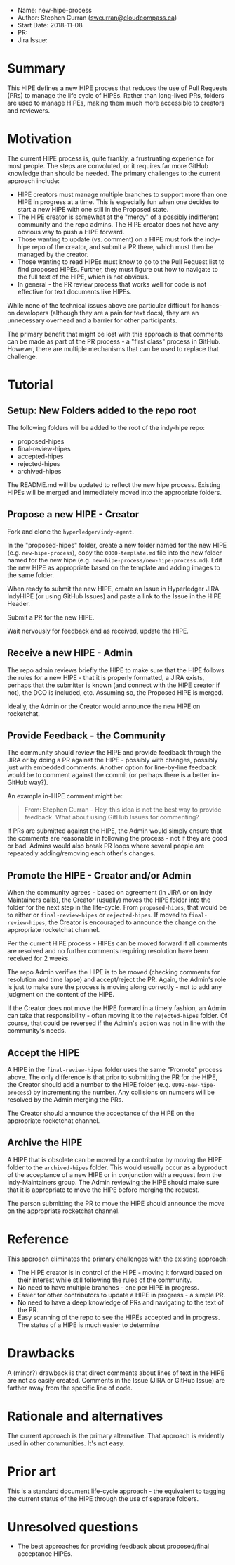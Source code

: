 - Name: new-hipe-process
- Author: Stephen Curran (swcurran@cloudcompass.ca)
- Start Date: 2018-11-08
- PR: 
- Jira Issue: 

# Summary
[summary]: #summary

This HIPE defines a new HIPE process that reduces the use of Pull Requests (PRs) to manage the life cycle of HIPEs.  Rather than long-lived PRs, folders are used to manage HIPEs, making them much more accessible to creators and reviewers.

# Motivation
[motivation]: #motivation

The current HIPE process is, quite frankly, a frustruating experience for most people. The steps are convoluted, or it requires far more GitHub knowledge than should be needed. The primary challenges to the current approach include:

* HIPE creators must manage multiple branches to support more than one HIPE in progress at a time. This is especially fun when one decides to start a new HIPE with one still in the Proposed state.
* The HIPE creator is somewhat at the "mercy" of a possibly indifferent community and the repo admins. The HIPE creator does not have any obvious way to push a HIPE forward.
* Those wanting to update (vs. comment) on a HIPE must fork the indy-hipe repo of the creator, and submit a PR there, which must then be managed by the creator.
* Those wanting to read HIPEs must know to go to the Pull Request list to find proposed HIPEs. Further, they must figure out how to navigate to the full text of the HIPE, which is not obvious.
* In general - the PR review process that works well for code is not effective for text documents like HIPEs.

While none of the technical issues above are particular difficult for hands-on developers (although they are a pain for text docs), they are an unnecessary overhead and a barrier for other participants.

The primary benefit that might be lost with this approach is that comments can be made as part of the PR process - a "first class" process in GitHub. However, there are multiple mechanisms that can be used to replace that challenge.

# Tutorial
[tutorial]: #tutorial

## Setup: New Folders added to the repo root

The following folders will be added to the root of the indy-hipe repo:

* proposed-hipes
* final-review-hipes
* accepted-hipes
* rejected-hipes
* archived-hipes

The README.md will be updated to reflect the new hipe process.  Existing HIPEs will be merged and immediately moved into the appropriate folders.

## Propose a new HIPE - Creator

Fork and clone the `hyperledger/indy-agent`.

In the "proposed-hipes" folder, create a new folder named for the new HIPE (e.g. `new-hipe-process`), copy the `0000-template.md` file into the new folder named for the new hipe (e.g. `new-hipe-process/new-hipe-process.md`). Edit the new HIPE as appropriate based on the template and adding images to the same folder.  

When ready to submit the new HIPE, create an Issue in Hyperledger JIRA IndyHIPE (or using GitHub Issues) and paste a link to the Issue in the HIPE Header.

Submit a PR for the new HIPE.

Wait nervously for feedback and as received, update the HIPE.

## Receive a new HIPE - Admin

The repo admin reviews briefly the HIPE to make sure that the HIPE follows the rules for a new HIPE - that it is properly formatted, a JIRA exists, perhaps that the submitter is known (and connect with the HIPE creator if not), the DCO is included, etc.  Assuming so, the Proposed HIPE is merged.

Ideally, the Admin or the Creator would announce the new HIPE on rocketchat.

## Provide Feedback - the Community

The community should review the HIPE and provide feedback through the JIRA or by doing a PR against the HIPE - possibly with changes, possibly just with embedded comments. Another option for line-by-line feedback would be to comment against the commit (or perhaps there is a better in-GitHub way?).

An example in-HIPE comment might be:

> From: Stephen Curran - Hey, this idea is not the best way to provide feedback. What about using GitHub Issues for commenting?

If PRs are submitted against the HIPE, the Admin would simply ensure that the comments are reasonable in following the process - not if they are good or bad. Admins would also break PR loops where several people are repeatedly adding/removing each other's changes.

## Promote the HIPE - Creator and/or Admin

When the community agrees - based on agreement (in JIRA or on Indy Maintainers calls), the Creator (usually) moves the HIPE folder into the folder for the next step in the life-cycle. From `proposed-hipes`, that would be to either or `final-review-hipes` or `rejected-hipes`. If moved to `final-review-hipes`, the Creator is encouraged to announce the change on the appropriate rocketchat channel.

Per the current HIPE process - HIPEs can be moved forward if all comments are resolved and no further comments requiring resolution have been received for 2 weeks.

The repo Admin verifies the HIPE is to be moved (checking comments for resolution and time lapse) and accept/reject the PR.  Again, the Admin's role is just to make sure the process is moving along correctly - not to add any judgment on the content of the HIPE.

If the Creator does not move the HIPE forward in a timely fashion, an Admin can take that responsibility - often moving it to the `rejected-hipes` folder. Of course, that could be reversed if the Admin's action was not in line with the community's needs.

## Accept the HIPE

A HIPE in the `final-review-hipes` folder uses the same "Promote" process above. The only difference is that prior to submitting the PR for the HIPE, the Creator should add a number to the HIPE folder (e.g. `0099-new-hipe-process`) by incrementing the number.  Any collisions on numbers will be resolved by the Admin merging the PRs.

The Creator should announce the acceptance of the HIPE on the appropriate rocketchat channel.

## Archive the HIPE

A HIPE that is obsolete can be moved by a contributor by moving the HIPE folder to the `archived-hipes` folder. This would usually occur as a byproduct of the acceptance of a new HIPE or in conjunction with a request from the Indy-Maintainers group. The Admin reviewing the HIPE should make sure that it is appropriate to move the HIPE before merging the request.

The person submitting the PR to move the HIPE should announce the move on the appropriate rocketchat channel.

# Reference
[reference]: #reference

This approach eliminates the primary challenges with the existing approach:

- The HIPE creator is in control of the HIPE - moving it forward based on their interest while still following the rules of the community.
- No need to have multiple branches - one per HIPE in progress.
- Easier for other contributors to update a HIPE in progress - a simple PR.
- No need to have a deep knowledge of PRs and navigating to the text of the PR.
- Easy scanning of the repo to see the HIPEs accepted and in progress. The status of a HIPE is much easier to determine

# Drawbacks
[drawbacks]: #drawbacks

A (minor?) drawback is that direct comments about lines of text in the HIPE are not as easily created. Comments in the Issue (JIRA or GitHub Issue) are farther away from the specific line of code.

# Rationale and alternatives
[alternatives]: #alternatives

The current approach is the primary alternative. That approach is evidently used in other communities. It's not easy.

# Prior art
[prior-art]: #prior-art

This is a standard document life-cycle approach - the equivalent to tagging the current status of the HIPE through the use of separate folders.

# Unresolved questions
[unresolved]: #unresolved-questions

- The best approaches for providing feedback about proposed/final acceptance HIPEs.
